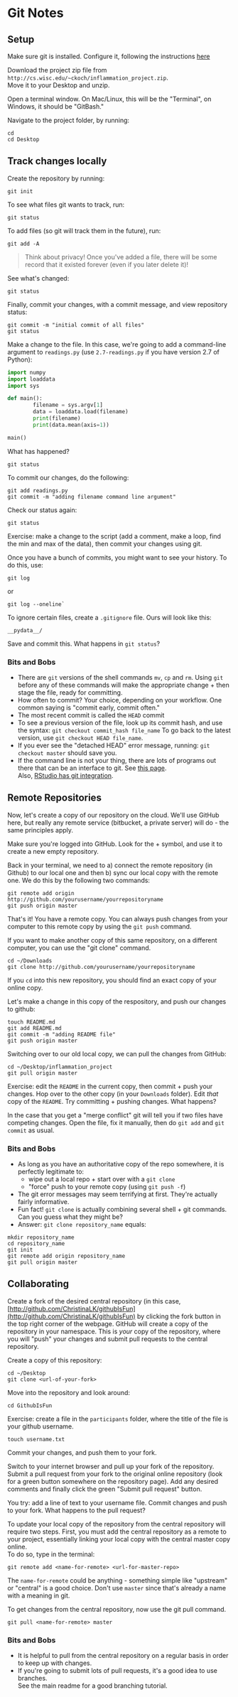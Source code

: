 # Git Notes

## Setup

Make sure git is installed.  Configure it, following 
the instructions [here](http://swcarpentry.github.io/git-novice/02-setup/)

Download the project zip file from `http://cs.wisc.edu/~ckoch/inflammation_project.zip`.  
Move it to your Desktop and unzip.  

Open a terminal window.  On Mac/Linux, this will be the "Terminal", on Windows, 
it should be "GitBash."  

Navigate to the project folder, by running: 

~~~
cd
cd Desktop
~~~

## Track changes locally

Create the repository by running: 

	git init

To see what files git wants to track, run: 

	git status

To add files (so git will track them in the future), run: 

	git add -A

> Think about privacy!  Once you've added a file, there will be some record that 
it existed forever (even if you later delete it)!  

See what's changed: 

	git status

Finally, commit your changes, with a commit message, and view repository status: 

	git commit -m "initial commit of all files"
	git status

Make a change to the file.  In this case, we're going to add a command-line argument 
to `readings.py` (use `2.7-readings.py` if you have version 2.7 of Python): 

```python
import numpy
import loaddata
import sys

def main():
		filename = sys.argv[1]
        data = loaddata.load(filename)
        print(filename)
        print(data.mean(axis=1))

main()
```

What has happened?  

	git status

To commit our changes, do the following: 

	git add readings.py
	git commit -m "adding filename command line argument"
	
Check our status again: 

	git status

Exercise: make a change to the script (add a comment, make a loop, find the min and max of the data), 
then commit your changes using git.  

Once you have a bunch of commits, you might want to see your history.  To do this, use: 

	git log

or

	git log --oneline`
	
To ignore certain files, create a `.gitignore` file.  Ours will look like this: 

~~~
__pydata__/
~~~

Save and commit this.  What happens in `git status`?  


### Bits and Bobs

* There are `git` versions of the shell commands `mv`, `cp` and `rm`.  Using `git` before 
any of these commands will make the appropriate change + then stage the file, ready for committing.  
* How often to commit?  Your choice, depending on your workflow.  One common saying is "commit early, commit often."  
* The most recent commit is called the `HEAD` commit
* To see a previous version of the file, look up its commit hash, and use the syntax: 
	`git checkout commit_hash file_name`
  To go back to the latest version, use `git checkout HEAD file_name`.  
* If you ever see the "detached HEAD" error message, running: 
	`git checkout master`
	should save you.
* If the command line is not your thing, there are lots of programs out there that 
can be an interface to git.  See [this page](http://happygitwithr.com/git-client.html).  
Also, [RStudio has git integration](http://happygitwithr.com/rstudio-see-git.html).

## Remote Repositories

Now, let's create a copy of our repository on the cloud.  We'll use 
GitHub here, but really any remote service (bitbucket, a private server) will do - 
the same principles apply.  

Make sure you're logged into GitHub.  Look for the + symbol, and use it to 
create a new empty repository.  

Back in your terminal, we need to a) connect the remote repository (in Github) to 
our local one and then b) sync our local copy with the remote one.  We do this 
by the following two commands: 

	git remote add origin http://github.com/yourusername/yourrepositoryname
	git push origin master

That's it!  You have a remote copy.  You can always push changes from your computer to 
this remote copy by using the `git push` command.  

If you want to make another copy of this same repository, on a different computer, 
you can use the "git clone" command.  

	cd ~/Downloads
	git clone http://github.com/yourusername/yourrepositoryname

If you `cd` into this new repository, you should find an exact copy of your online copy.  

Let's make a change in this copy of the respository, and push our changes to github: 

	touch README.md
	git add README.md
	git commit -m "adding README file"
	git push origin master

Switching over to our old local copy, we can pull the changes from GitHub: 

	cd ~/Desktop/inflammation_project
	git pull origin master

Exercise: edit the `README` in the current copy, then commit + push your changes.  Hop over 
to the other copy (in your `Downloads` folder).  Edit *that* copy of the `README`.  Try 
committing + pushing changes.  What happens?  

In the case that you get a "merge conflict" git will tell you if two files have 
competing changes.  Open the file, fix it manually, then do `git add` and `git commit` as usual.  

### Bits and Bobs

* As long as you have an authoritative copy of the repo somewhere, it is perfectly legitimate to: 
	* wipe out a local repo + start over with a `git clone`
	* "force" push to your remote copy (using `git push -f`)
* The git error messages may seem terrifying at first.  They're actually fairly informative.  
* Fun fact!  `git clone` is actually combining several shell + git commands.  Can you guess what they might be?
* Answer: `git clone repository_name` equals: 

~~~
mkdir repository_name
cd repository_name
git init
git remote add origin repository_name
git pull origin master
~~~

## Collaborating

Create a fork of the desired central repository (in this case, 
[http://github.com/ChristinaLK/githubIsFun](http://github.com/ChristinaLK/githubIsFun)
by clicking 
the fork button in the top right corner of the webpage.  GitHub will create a copy of 
the repository in your namespace.  This is *your* copy of the repository, where 
you will "push" your changes and submit pull
requests to the central repository.  

Create a copy of this repository: 

	cd ~/Desktop
	git clone <url-of-your-fork>
	
Move into the repository and look around: 

	cd GithubIsFun

Exercise: create a file in the `participants` folder, where the title of the file is your 
github username. 

	touch username.txt

Commit your changes, and push them to your fork.  

Switch to your internet browser and pull up your fork of the repository.  Submit 
a pull request from your fork to the original online repository (look for a green button 
somewhere on the repository page).  Add any desired comments and finally 
click the green "Submit pull request" button.  

You try: add a line of text to your username file.  Commit changes and push to your 
fork.  What happens to the pull request?  

To update your local copy of the repository from the central repository 
will require two steps.  First, you must 
add the central repository as a remote to your project, essentially 
linking your local copy with the central master copy online.  
To do so, type in the terminal: 

	git remote add <name-for-remote> <url-for-master-repo>
	
The `name-for-remote` could be anything - something simple like "upstream" or "central" 
is a good choice.  Don't use `master` since that's already a name with a meaning in git.  

To get changes from the central repository, now use the git pull command. 

	git pull <name-for-remote> master

### Bits and Bobs

* It is helpful to pull from the central repository 
on a regular basis in order to keep up with 
changes.  
* If you're going to submit lots of pull requests, it's a good idea to use branches.  
See the main readme for a good branching tutorial.  